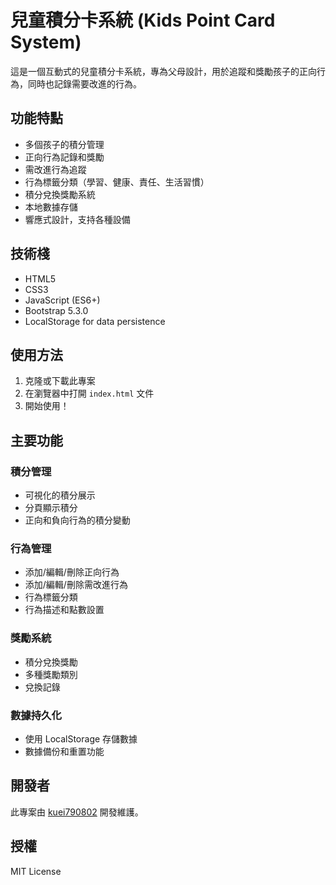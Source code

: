 # 兒童積分卡系統 (Kids Point Card System)

這是一個互動式的兒童積分卡系統，專為父母設計，用於追蹤和獎勵孩子的正向行為，同時也記錄需要改進的行為。

## 功能特點

- 多個孩子的積分管理
- 正向行為記錄和獎勵
- 需改進行為追蹤
- 行為標籤分類（學習、健康、責任、生活習慣）
- 積分兌換獎勵系統
- 本地數據存儲
- 響應式設計，支持各種設備

## 技術棧

- HTML5
- CSS3
- JavaScript (ES6+)
- Bootstrap 5.3.0
- LocalStorage for data persistence

## 使用方法

1. 克隆或下載此專案
2. 在瀏覽器中打開 `index.html` 文件
3. 開始使用！

## 主要功能

### 積分管理
- 可視化的積分展示
- 分頁顯示積分
- 正向和負向行為的積分變動

### 行為管理
- 添加/編輯/刪除正向行為
- 添加/編輯/刪除需改進行為
- 行為標籤分類
- 行為描述和點數設置

### 獎勵系統
- 積分兌換獎勵
- 多種獎勵類別
- 兌換記錄

### 數據持久化
- 使用 LocalStorage 存儲數據
- 數據備份和重置功能

## 開發者

此專案由 [kuei790802](https://github.com/kuei790802) 開發維護。

## 授權

MIT License
